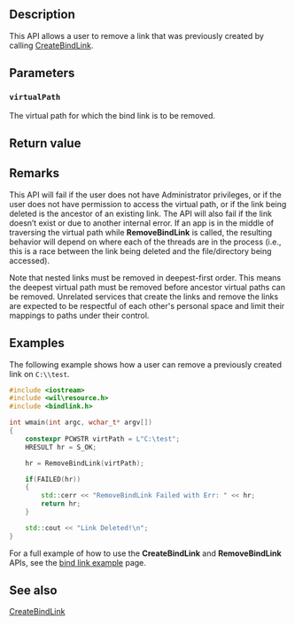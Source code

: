 ## Description

This API allows a user to remove a link that was previously created by calling [CreateBindLink](https://learn.microsoft.com/windows/win32/api/bindlink/nf-bindlink-createbindlink).

## Parameters

### `virtualPath`

The virtual path for which the bind link is to be removed.

## Return value

## Remarks

This API will fail if the user does not have Administrator privileges, or if the user does not have permission to access the virtual path, or if the link being deleted is the ancestor of an existing link. The API will also fail if the link doesn’t exist or due to another internal error. If an app is in the middle of traversing the virtual path while **RemoveBindLink** is called, the resulting behavior will depend on where each of the threads are in the process (i.e., this is a race between the link being deleted and the file/directory being accessed).

Note that nested links must be removed in deepest-first order. This means the deepest virtual path must be removed before ancestor virtual paths can be removed. Unrelated services that create the links and remove the links are expected to be respectful of each other's personal space and limit their mappings to paths under their control.

## Examples

The following example shows how a user can remove a previously created link on `C:\\test`.

```cpp
#include <iostream>
#include <wil\resource.h>
#include <bindlink.h>

int wmain(int argc, wchar_t* argv[])
{
    constexpr PCWSTR virtPath = L"C:\test";
    HRESULT hr = S_OK;

    hr = RemoveBindLink(virtPath);

    if(FAILED(hr))
    {
        std::cerr << "RemoveBindLink Failed with Err: " << hr;
        return hr;
    }

    std::cout << "Link Deleted!\n";
}
```

For a full example of how to use the **CreateBindLink** and **RemoveBindLink** APIs, see the [bind link example](https://learn.microsoft.com/windows/win32/bindlink/bindlink-example) page.

## See also

[CreateBindLink](https://learn.microsoft.com/windows/win32/api/bindlink/nf-bindlink-createbindlink)